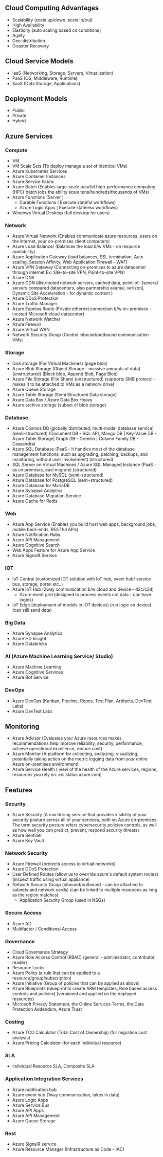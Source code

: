 ## Cloud Computing Advantages
- Scalability (scale up/down, scale in/out)
- High Availability
- Elasticity (auto scaling based on conditions)
- Agility
- Geo-distribution
- Disaster Recovery

## Cloud Service Models
- IaaS (Networking, Storage, Servers, Virtualization)
- PaaS (OS, Middleware, Runtime)
- SaaS (Data Storage, Applications)

## Deployment Models
- Public
- Private
- Hybrid

## Azure Services
### Compute
- VM
- VM Scale Sets (To deploy  manage a set of identical VMs)
- Azure Kubernetes Services
- Azure Container Instances
- Azure Service Fabric
- Azure Batch (Enables large-scale parallel  high-performance computing (HPC) batch jobs  the ability  scale  tens/hundreds/thousands of VMs)
- Azure Functions (Server )
  - Durable Functions ( Execute stateful workflows)
  - Azure Logic Apps ( Execute stateless workflows)
- Windows Virtual Desktop (full desktop for users)

### Network
- Azure Virtual Network (Enables communicate  azure resources,  users on the internet,   your on-premises client computers)
- Azure Load Balancer (Balances the load b/w VMs -  on resource availability)
- Azure Application Gateway (load balances, SSL termination, Auto scaling, Session Affinity, Web Application Firewall - WAF)
- Azure VPN Gateway (Connecting on-premises to azure datacenter through internet Ex: Site-to-site VPN, Point-to-site VPN)
- Azure DNS
- Azure CDN (distributed network servers, cached data, point-of- [several servers compared  datacenters, also partnership  akamai, verizon], Dynamic Site Acceleration - for dynamic content )
- Azure DDoS Protection
- Azure Traffic Manager
- Azure Express Route (Private ethernet connection b/w on-premises  -located Microsoft cloud datacenter)
- Azure Network Watcher
- Azure Firewall
- Azure Virtual WAN
- Network Security Group (Control inbound/outbound communication  VMs)

### Storage
- Disk storage (For Virtual Machines) (page blob)
- Azure Blob Storage (Object Storage - massive amounts of data) (unstructured) (Block blob, Append Blob, Page Blob)
- Azure File Storage (File Share) (unstructured) (supports SMB protocol - makes it to be attached to VMs as a network drive)
- Azure Queue Storage
- Azure Table Storage (Semi Structured Data storage)
- Axure Data Box / Azure Data Box Heavy
- Azure archive storage (subset of blob storage)

### Database
- Azure Cosmos DB (globally distributed, multi-model database service) (semi-structured) (Document DB - SQL API, Mongo DB | Key-Value DB - Azure Table Storage| Graph DB - Gremlin | Column Family DB - Cassandra)
- Azure SQL Database (PaaS -  It handles most of the database management functions, such as upgrading, patching, backups, and monitoring, without user involvement) (structured)
- SQL Server on Virtual Machines / Azure SQL Managed Instance (PaaS -  as on premises, east  migrate) (structured)
- Azure Database for MySQL (semi-structured)
- Azure Database for PostgreSQL (semi-structured)
- Azure Database for MariaDB
- Azure Synapse Analytics
- Azure Database Migration Service
- Azure Cache for Redis

### Web
- Azure App Service (Enables you  build  host web apps, background jobs, mobile back-ends,  RESTful APIs)
- Azure Notification Hubs
- Azure API Management
- Azure Cognitive Search
- Web Apps Feature for Azure App Service
- Azure SignalR Service

### IOT
- IoT Central (customized IOT solution with IoT hub, event hub/ service bus, storage, portal etc..)
- Azure IoT Hub (2way communication b/w cloud and device - d2c/c2d)
  - Azure event grid (designed to process events not data - can have logics)
- IoT Edge (deployment of models in IOT devices) (run logic on device) (can still send data)

### Big Data
- Azure Synapse Analytics
- Azure HD Insight
- Azure Databricks

### AI (Azure Machine Learning Service/ Studio)
- Azure Machine Learning
- Azure Cognitive Services
- Azure Bot Service

### DevOps
- Azure DevOps (Kanban, Pipeline, Repos, Test Plan, Artifacts, DevTest Labs)
- Azure DevTest Labs

## Monitoring
- Azure Advisor (Evaluates your Azure resources  makes recommendations  help improve reliability, security,  performance, achieve operational excellence,  reduce cost)
- Azure Monitor (A platform for collecting, analyzing, visualizing,  potentially taking action  on the metric  logging data from your entire Azure  on-premises environment)
- Azure Service Health ( view of the health of the Azure services, regions,  resources you rely on.  ex: status.azure.com)

## Features
### Security
- Azure Security  (A monitoring service that provides visibility of your security posture across all of your services, both on Azure  on-premises. The term security posture refers  cybersecurity policies  controls, as well as how well you can predict, prevent,  respond  security threats)
- Azure Sentinel
- Azure Key Vault
### Network Security
- Azure Firewall (protects access to virtual networks)
- Azure DDoS Protection
- User Defined Routes (allow us to override azure's default system routes) (inspect traffic using virtual appliance)
- Network Security Group (inbound/outbound - can be attached to subnets and network cards) (can be linked to multiple resources as long as the region matches)
  - Application Security Group (used in NSGs) 
### Secure Access
- Azure AD
- Multifactor / Conditional Access
### Governance
- Cloud Governance Strategy
- Azure Role  Access Control (RBAC) (general - administrator, contributor, reader)
- Resource Locks
- Azure Policy (a rule that can be applied to a resource/group/subscription)
- Azure Initiative (Group of policies that can be applied as above)
- Azure  Blueprints (blueprint to create ARM templates, Role based access controls and policies) (versioned and applied on the deployed resources)
- Microsoft Privacy Statement, the Online Services Terms,  the Data Protection Addendum, Azure Trust 
### Costing
- Azure TCO Calculator (Total Cost of Ownership) (for migration cost analysis)
- Azure Pricing Calculator (for each individual resource)
### SLA
- Individual Resource SLA, Composite SLA
### Application Integration Services
- Azure notification hub
- Azure event hub (1way communication, takes in data)
- Azure Logic Apps
- Azure Service Bus
- Azure API Apps
- Azure API Management
- Azure Queue Storage
### Rest
- Azure SignalR service
- Azure Resource Manager (Infrastructure as Code - IAC)
